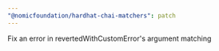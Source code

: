 ```yaml
---
"@nomicfoundation/hardhat-chai-matchers": patch
---
```


Fix an error in revertedWithCustomError's argument matching
